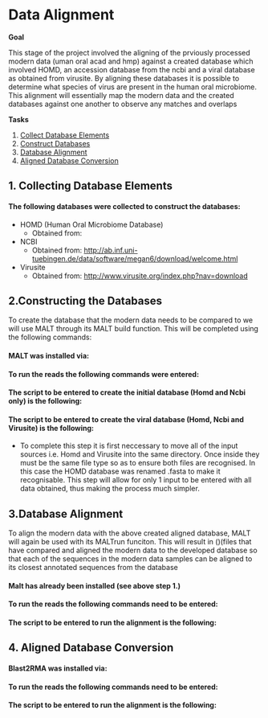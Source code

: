 Data Alignment
=============

**Goal**

This stage of the project involved the aligning of the prviously processed modern data (uman oral acad and hmp) against a created database which involved HOMD, an accession database from the ncbi and a viral database as obtained from virusite. By aligning these databases it is possible to determine what species of virus are present in the human oral microbiome. This alignment will essentially map the modern data and the created databases against one another to observe any matches and overlaps 

**Tasks**

1. [Collect Database Elements](https://github.com/darcey-watson/Viral-Content-Project/blob/master/2.%20Data%20Alignment.md#1-collecting-database-elements)
2. [Construct Databases](https://github.com/darcey-watson/Viral-Content-Project/blob/master/2.%20Data%20Alignment.md#2constructing-the-databases)
3. [Database Alignment](https://github.com/darcey-watson/Viral-Content-Project/blob/master/2.%20Data%20Alignment.md#3database-alignment)
4. [Aligned Database Conversion](https://github.com/darcey-watson/Viral-Content-Project/blob/master/2.%20Data%20Alignment.md#4-aligned-database-conversion)

## 1. Collecting Database Elements
#### The following databases were collected to construct the databases:
 - HOMD (Human Oral Microbiome Database)
	 - Obtained from:
 - NCBI
	 - Obtained from: http://ab.inf.uni-tuebingen.de/data/software/megan6/download/welcome.html 
 - Virusite
	 - Obtained from: http://www.virusite.org/index.php?nav=download 


## 2.Constructing the Databases
To create the database that the modern data needs to be compared to we will use MALT through its MALT build function. 
This will be completed using the following commands:

#### MALT was installed via:

#### To run the reads the following commands were entered:

#### The script to be entered to create the initial database (Homd and Ncbi only) is the following:

#### The script to be entered to create the viral database (Homd, Ncbi and Virusite) is the following:

* To complete this step it is first neccessary to move all of the input sources i.e. Homd and Virusite into the same directory. Once inside they must be the same file type so as to ensure both files are recognised. In this case the HOMD database was renamed .fasta to make it recognisable. This step will allow for only 1 input to be entered with all data obtained, thus making the process much simpler. 


## 3.Database Alignment
To align the modern data with the above created aligned database, MALT will again be used with its MALTrun funciton. This will result in ()(files that have compared and aligned the modern data to the developed database so that each of the sequences in the modern data samples can be aligned to its closest annotated sequences from the database

#### Malt has already been installed (see above step 1.)

#### To run the reads the following commands need to be entered:

#### The script to be entered to run the alignment is the following:


## 4. Aligned Database Conversion

#### Blast2RMA was installed via:

#### To run the reads the following commands need to be entered:

#### The script to be entered to run the alignment is the following:
